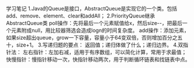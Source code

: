 学习笔记
1.Java的Queue是接口，AbstractQueue是实现它的一个类。包括add、remove、element、clear和addAll；
2.PriorityQueue继承AbstractQueue类
    poll操作：先将最后一个元素赋值给x，然后size--，把最后一个元素附成null，用比较器筛选会造成logn的时间复杂度。
    add操作：添加元素，如果size超出queue，grow一下容量，容量小于64变双倍，否则增加百分之五十，size+1。
3.写递归题的要点：
    返回值；递归体做了什么；递归边界。
4.双指针法： 
    左右指针：左加右减，适用于有序数组，可以简化计算，常用于求最值；
    快慢指针：慢指针移动一次，快指针移动两次，用于判断循环链表和找链表中点。
